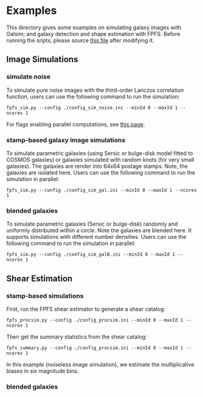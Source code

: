# Examples

This directory gives some examples on simulating galaxy images with Galsim; and
galaxy detection and shape estimation with FPFS. Before running the sripts,
please source [this file](../bin/setup_fpfs.sh) after modifying it.

## Image Simulations
### simulate noise
To simulate pure noise images with the third-order Lanczos correlation
function, users can use the following command to run the simulation:
```shell
fpfs_sim.py --config ./config_sim_noise.ini --minId 0 --maxId 1 --ncores 1
```
For flags enabling parallel computations, see [this
page](https://schwimmbad.readthedocs.io/en/latest/examples/index.html#selecting-a-pool-with-command-line-arguments).

### stamp-based galaxy image simulations
To simulate parametric galaxies (using Sersic or bulge-disk model fitted to
COSMOS galaxies) or galaxies simulated with random knots (for very small
galaxies). The galaxies are render into 64x64 postage stamps. Note, the
galaxies are isolated here. Users can use the following command to run the
simulation in parallel:
```shell
fpfs_sim.py --config ./config_sim_gal.ini --minId 0 --maxId 1 --ncores 1
```

### blended galaxies
To simulate parametric galaxies (Sersic or bulge-disk) randomly and uniformly
distributed within a circle. Note the galaxies are blended here. It supports
simulations with different number densities. Users can use the following
command to run the simulation in parallel:
```shell
fpfs_sim.py --config ./config_sim_galB.ini --minId 0 --maxId 1 --ncores 1
```

## Shear Estimation

### stamp-based simulations
First, run the FPFS shear estimator to generate a shear catalog:
```shell
fpfs_procsim.py --config ./config_procsim.ini --minId 0 --maxId 1 --ncores 1
```
Then get the summary statistics from the shear catalog:
```shell
fpfs_summary.py --config ./config_procsim.ini --minId 0 --maxId 1 --ncores 1
```
In this example (noiseless image simulation), we estimate the multiplicative
biases in six magnitude bins.

### blended galaxies

